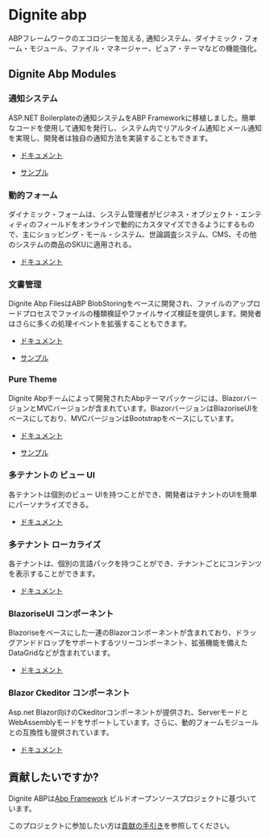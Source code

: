 # Dignite abp

ABPフレームワークのエコロジーを加える, 通知システム、ダイナミック・フォーム・モジュール、ファイル・マネージャー、ピュア・テーマなどの機能強化。

## Dignite Abp Modules

### 通知システム

ASP.NET Boilerplateの通知システムをABP Frameworkに移植しました。簡単なコードを使用して通知を発行し、システム内でリアルタイム通知とメール通知を実現し、開発者は独自の通知方法を実装することもできます。

- [ドキュメント](https://docs.dignite.com/en/abp/latest/Notifications)

- [サンプル](https://github.com/dignite-projects/dignite-abp/tree/main/samples/NotificationCenterSample)

### 動的フォーム

ダイナミック・フォームは、システム管理者がビジネス・オブジェクト・エンティティのフィールドをオンラインで動的にカスタマイズできるようにするもので、主にショッピング・モール・システム、世論調査システム、CMS、その他のシステムの商品のSKUに適用される。

- [ドキュメント](https://docs.dignite.com/en/abp/latest/Dynamic-Forms)

### 文書管理

Dignite Abp FilesはABP BlobStoringをベースに開発され、ファイルのアップロードプロセスでファイルの種類検証やファイルサイズ検証を提供します。開発者はさらに多くの処理イベントを拡張することもできます。

- [ドキュメント](https://docs.dignite.com/en/abp/latest/File-Explorer)

- [サンプル](https://github.com/dignite-projects/dignite-abp/tree/main/samples/FileExplorerSample)

### Pure Theme

Dignite Abpチームによって開発されたAbpテーマパッケージには、BlazorバージョンとMVCバージョンが含まれています。BlazorバージョンはBlazoriseUIをベースにしており、MVCバージョンはBootstrapをベースにしています。

- [ドキュメント](https://docs.dignite.com/en/abp/latest/Pure-Theme)

- [サンプル](https://github.com/dignite-projects/dignite-abp/tree/main/modules/pure-theme)

### 多テナントの ビュー UI

各テナントは個別のビュー UIを持つことができ、開発者はテナントのUIを簡単にパーソナライズできる。

- [ドキュメント](https://docs.dignite.com/en/abp/latest/Views-MultiTenancy)

### 多テナント ローカライズ

各テナントは、個別の言語パックを持つことができ、テナントごとにコンテンツを表示することができます。

- [ドキュメント](https://docs.dignite.com/en/abp/latest/Localization-MultiTenancy)

### BlazoriseUI コンポーネント

Blazoriseをベースにした一連のBlazorコンポーネントが含まれており、ドラッグアンドドロップをサポートするツリーコンポーネント、拡張機能を備えたDataGridなどが含まれています。

- [ドキュメント](https://docs.dignite.com/en/abp/latest/BlazoriseUI-Component)

### Blazor Ckeditor コンポーネント

Asp.net Blazor向けのCkeditorコンポーネントが提供され、ServerモードとWebAssemblyモードをサポートしています。さらに、動的フォームモジュールとの互換性も提供されています。

- [ドキュメント](https://docs.dignite.com/en/abp/latest/Blazor-Ckeditor-Component)

## 貢献したいですか?

Dignite ABPは[Abp Framework](https://github.com/abpframework) ビルドオープンソースプロジェクトに基づいています。

このプロジェクトに参加したい方は[貢献の手引き](https://docs.dignite.com/en/abp/latest/Contribution/Index)を参照してください。
